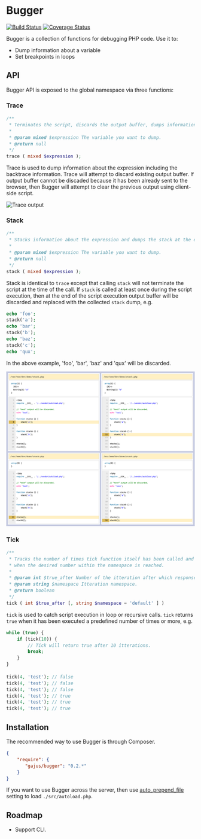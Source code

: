 # Bugger

[![Build Status](https://travis-ci.org/gajus/bugger.png?branch=master)](https://travis-ci.org/gajus/bugger)
[![Coverage Status](https://coveralls.io/repos/gajus/bugger/badge.png?branch=master)](https://coveralls.io/r/gajus/bugger?branch=master)

Bugger is a collection of functions for debugging PHP code. Use it to:

* Dump information about a variable
* Set breakpoints in loops

## API

Bugger API is exposed to the global namespace via three functions:

### Trace

```php
/**
 * Terminates the script, discards the output buffer, dumps information about the expression including backtrace up to the `trace` call.
 * 
 * @param mixed $expression The variable you want to dump.
 * @return null
 */
trace ( mixed $expression );
````

Trace is used to dump information about the expression including the backtrace information. Trace will attempt to discard existing output buffer. If output buffer cannot be discaded because it has been already sent to the browser, then Bugger will attempt to clear the previous output using client-side script.

![Trace output](./docs/static/image/trace.png)

### Stack

```php
/**
 * Stacks information about the expression and dumps the stack at the end of the script execution.
 *
 * @param mixed $expression The variable you want to dump.
 * @return null
 */
stack ( mixed $expression );
```

Stack is identical to `trace` except that calling `stack` will not terminate the script at the time of the call. If `stack` is called at least once during the script execution, then at the end of the script execution output buffer will be discarded and replaced with the collected `stack` dump, e.g.

```php
echo 'foo';
stack('a');
echo 'bar';
stack('b');
echo 'baz';
stack('c');
echo 'qux';
```

In the above example, 'foo', 'bar', 'baz' and 'qux' will be discarded.

![Stack output](./docs/static/image/stack.png)

### Tick

```php
/**
 * Tracks the number of times tick function itself has been called and returns true
 * when the desired number within the namespace is reached.
 *
 * @param int $true_after Number of the itteration after which response is true.
 * @param string $namespace Itteration namespace.
 * @return boolean
 */
tick ( int $true_after [, string $namespace = 'default' ] )
```

`tick` is used to catch script execution in loop or recursive calls. `tick` returns `true` when it has been executed a predefined number of times or more, e.g.

```php
while (true) {
    if (tick(10)) {
        // Tick will return true after 10 itterations.
        break;
    }
}

tick(4, 'test'); // false
tick(4, 'test'); // false
tick(4, 'test'); // false
tick(4, 'test'); // true
tick(4, 'test'); // true
tick(4, 'test'); // true
```

## Installation

The recommended way to use Bugger is through Composer.

```json
{
    "require": {
       "gajus/bugger": "0.2.*"
    }
}
```

If you want to use Bugger across the server, then use [auto_prepend_file](http://uk1.php.net/manual/en/ini.core.php#ini.auto-prepend-file) setting to load `./src/autoload.php`.

## Roadmap

* Support CLI.